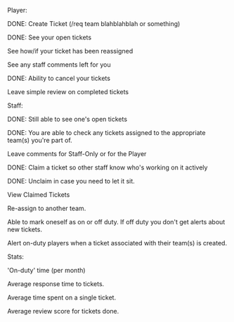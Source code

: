 Player:


DONE: Create Ticket (/req team blahblahblah or something)

DONE: See your open tickets
       
See how/if your ticket has  been reassigned
      
See any staff comments left for you

DONE: Ability to cancel your tickets

Leave simple review on completed tickets

Staff:


DONE: Still able to see one's open tickets

DONE: You are able to check any tickets assigned to the appropriate team(s) you're part of.

Leave comments for Staff-Only or for the Player

DONE: Claim a ticket so other staff know who's working on it actively

DONE: Unclaim in case you need to let it sit.

View Claimed Tickets

Re-assign to another team.

Able to mark oneself as on or off duty. If off duty you don't get alerts about new tickets.

Alert on-duty players when a ticket associated with their team(s) is created.

Stats:


'On-duty' time (per month)

Average response time to tickets.

Average time spent on a single ticket.

Average review score for tickets done.
